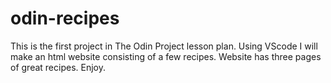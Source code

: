 # odin-recipes
This is the first project in The Odin Project lesson plan. Using VScode I will make an html website consisting of a few recipes. Website has three pages of great recipes. Enjoy.
